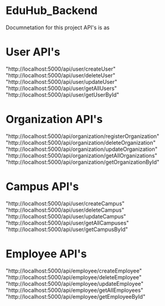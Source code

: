 # EduHub_Backend

Documnetation for this project API's is as 

# User API's
"http://localhost:5000/api/user/createUser"
"http://localhost:5000/api/user/deleteUser"
"http://localhost:5000/api/user/updateUser"
"http://localhost:5000/api/user/getAllUsers"
"http://localhost:5000/api/user/getUserById"

# Organization API's
"http://localhost:5000/api/organization/registerOrganization"
"http://localhost:5000/api/organization/deleteOrganization"
"http://localhost:5000/api/organization/updateOrganization"
"http://localhost:5000/api/organization/getAllOrganizations"
"http://localhost:5000/api/organization/getOrganizationById"

# Campus API's
"http://localhost:5000/api/user/createCampus"
"http://localhost:5000/api/user/deleteCampus"
"http://localhost:5000/api/user/updateCampus"
"http://localhost:5000/api/user/getAllCampuses"
"http://localhost:5000/api/user/getCampusById"

# Employee API's
"http://localhost:5000/api/employee/createEmployee"
"http://localhost:5000/api/employee/deleteEmployee"
"http://localhost:5000/api/employee/updateEmployee"
"http://localhost:5000/api/employee/getAllEmployees"
"http://localhost:5000/api/employee/getEmployeeById"